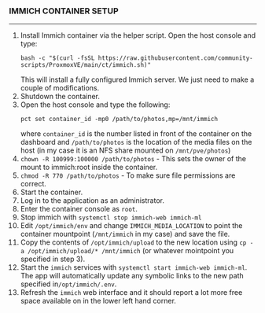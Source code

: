 ### IMMICH CONTAINER SETUP 
----------

1. Install Immich container via the helper script. Open the host console and type:
   ```
   bash -c "$(curl -fsSL https://raw.githubusercontent.com/community-scripts/ProxmoxVE/main/ct/immich.sh)"
   ```
   This will install a fully configured Immich server. We just need to make a couple of modifications.
2. Shutdown the container.
3. Open the host console and type the following:
   ```
   pct set container_id -mp0 /path/to/photos,mp=/mnt/immich
   ```
   where `container_id` is the number listed in front of the container on the dashboard
   and `/path/to/photos` is the location of the media files on the host (in my case it is an NFS share mounted on `/mnt/pve/photos`)
4. `chown -R 100999:100000 /path/to/photos` - This sets the owner of the mount to immich:root inside the container.
5. `chmod -R 770 /path/to/photos` - To make sure file permissions are correct.
6. Start the container.
7. Log in to the application as an administrator.
8. Enter the container console as `root`.
9. Stop immich with `systemctl stop immich-web immich-ml`
10. Edit `/opt/immich/env` and change `IMMICH_MEDIA_LOCATION` to point the container mountpoint (`/mnt/immich` in my case) and save the file.
11. Copy the contents of `/opt/immich/upload` to the new location using `cp -a /opt/immich/upload/* /mnt/immich` (or whatever mointpoint you specified in step 3).
12. Start the `immich` services with `systemctl start immich-web immich-ml`. The app will automatically update any symbolic links to the new path specified in`/opt/immich/.env`.
13. Refresh the `immich` web interface and it should report a lot more free space available on in the lower left hand corner.

